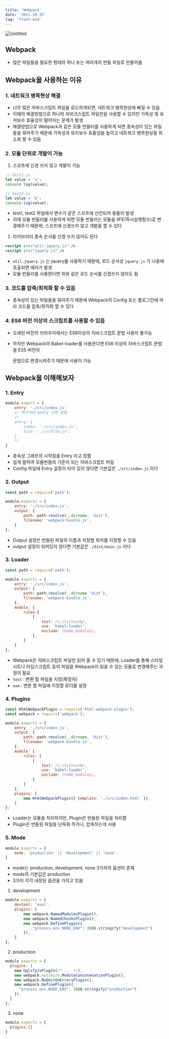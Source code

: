 ```yaml
---
title: 'Webpack'
date: '2021-10-25'
tag: 'front-end'
---
```


![Untitled](/postImages/frontend/webpack_1.png)

## Webpack

- 많은 파일들을 필요한 형태의 하나 또는 여러개의 번들 파일로 만들어줌

## Webpack을 사용하는 이유

### 1. 네트워크 병목현상 해결

- 너무 많은 자바스크립트 파일을 로드하게되면, 네트워크 병목현상에 빠질 수 있음
- 이때의 해결방법으로 하나의 자바크스립트 파일만을 사용할 수 있지만 가독성 및 유저보수 효율성이 떨어지는 문제가 발생
- 해결방법으로 Webpack과 같은 모듈 번들러를 사용하게 되면 종속성이 있는 파일들을 묶어주기 때문에 가독성과 유지보수 효율성을 높이고 네트워크 병목현상을 최소화 할 수 있음

### 2. 모듈 단위로 개발이 가능

1. 스코프에 신경 쓰지 않고 개발이 가능

```jsx
// test1.js
let value = 'a';
console.log(value);

// test2.js
let value = 'b';
console.log(value);
```

- test1, test2 파일에서 변수가 같은 스코프에 선언되어 충돌이 발생
- 이때 모듈 번들러를 사용하게 되면 모듈 번들러는 모듈을 IIFE(즉시실행함수)로 변경해주기 때문에, 스코프에 신경쓰지 않고 개발을 할 수 있다
1. 라이브러리 종속 순서를 신경 쓰지 않아도 된다

```jsx
<script src="util-jquery.js" />
<script src="jquery.js" />
```

- `util.jquery.js` 는 jquery를 사용하기 때문에, 로드 순서상 `jquery.js` 가 나중에 호출되면 에러가 발생
- 모듈 번들러를 사용한다면 위와 같은 로드 순서를 신경쓰지 않아도 됨

### 3. 코드를 압축/최적화 할 수 있음

- 종속성이 있는 파일들을 묶어주기 때문에 Webpack의 Config 또는 플로그인에 따라 코드를 압축/최적화 할 수 있다

### 4. ES6 버전 이상의 스크립트를 사용할 수 있음

- 오래된 버전의 브라우저에서는 ES6이상의 자바스크립트 문법 사용이 불가능
- 하지만 Webpack의 Babel-loader를 사용한다면 ES6 이상의 자바스크립트 문법을 ES5 버전의
    
    문법으로 변경시켜주기 때문에 사용이 가능
    

## Webpack을 이해해보자

### 1. Entry

```jsx
module.export = {
	entry: './src/index.js'
	// 여러개의 entry 선언 방법
	/*
	entry: {
		index: './src/index.js',
		file: './srcfile.js',
	}
	*/
}
```

- 종속성 그래프의 시작점을 Entry 라고 칭함
- 쉽게 말하여 모듈번들의 기준이 되는 자바스크립트 파일
- Config 파일에 Entry 설정이 되어 있지 않다면 기본값은 `./src/index.js` 이다

### 2. Output

```jsx
const path = require('path');

module.exports = {
	entry: './src/index.js',
	output: {
		path: path.resolve(__dirname, 'dist'),
		filename: 'webpack-bundle.js',
	}
};
```

- Output 설정은 번들된 파일의 이름과 저장할 위치를 지정할 수 있음
- output 설정이 되어있지 않다면 기본값은 `./dist/main.js` 이다

### 3. Loader

```jsx
const path = require('path');

module.exports = {
	entry: './src/index.js',
	output: {
		path: path.resolve(__dirname 'dist'),
		filename: 'webpack-bundle.js',
	},
	module: {
		rules:[
			{
				test: /\.(ts|tsx)$/,
				use: 'babel-loader',
				exclude: /node_modules/,
			},
		]
	}
};
```

- Webpack은 자바스크립트 파일만 읽어 올 수 있기 때문에, Loader를 통해 스타일시트나 타입스크립트 등의 파일을 Webpack이 읽을 수 있는 모듈로 변경해주는 과정이 필요
- `test` : 변환 할 파일을 지정(확장자)
- `use` : 변환 할 파일에 지정할 로더를 설정

### 4. Plugins

```jsx
const HtmlWebpackPlugin = require('html-webpack-plugin');
const webpack = require('webpack');

module.exports = {
	entry: './src/index.js',
	output: {
		path: path.resolve(__dirname, 'dist'),
		filename: 'webpack-bundle.js',
	},
	module: {
		rules: [
			{
				test: /\.(ts|tsx)$/,
				use: 'babel-loader',
				exclude: /node_modules/,
			}
		]
	},
	plugins: [
		new HtmlWebpackPlugin({ template: './src/index.html' }),
	]
};
```

- Loader는 모듈을 처리하지만, Plugin은 번들된 파일을 처리함
- Plugin은 번들된 파일을 난독화 하거나, 압축하는데 사용

### 5. Mode

```jsx
module.exports = {
	mode: 'production' || 'development' || 'none'
}
```

- mode는 production, development, none 3가지의 옵션이 존재
- mode의 기본값은 production
- 3가지 각각 내장된 옵션을 가지고 있음

1. development

```jsx
module.exports = {
	devtool: 'eval',
	plugins: [
		new webpack.NamedModulesPlugin(),
		new webpack.NamedChunksPlugin(),
		new webpack.DefinePlugin({
			"process.env.NODE_ENV": JSON.stringify("development")
		}),
	]
};
```

2. production

```jsx
module.exports = {
  plugins: [
    new UglifyJsPlugin(/* ... */),
    new webpack.optimize.ModuleConcatenationPlugin(),
    new webpack.NoEmitOnErrorsPlugin(),
    new webpack.DefinePlugin({
      "process.env.NODE_ENV": JSON.stringify("production") 
    }),
  ]
};
```

3. none

```jsx
module.exports = {
  plugins:[]
}
```